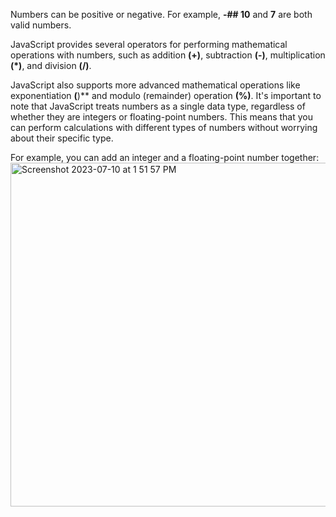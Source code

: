 Numbers can be positive or negative. For example, **-## 10** and **7** are both valid numbers.

JavaScript provides several operators for performing mathematical operations with numbers, such as addition **(+)**, subtraction **(-)**, multiplication **(*)**, and division **(/)**.

JavaScript also supports more advanced mathematical operations like exponentiation **(**)** and modulo (remainder) operation **(%)**.
It's important to note that JavaScript treats numbers as a single data type, regardless of whether they are integers or floating-point numbers. This means that you can perform calculations with different types of numbers without worrying about their specific type.

For example, you can add an integer and a floating-point number together:
<img width="550" alt="Screenshot 2023-07-10 at 1 51 57 PM" src="https://github.com/ERA-Solutions-LLC/JavaScript-Intermediate-Assignments/assets/92329761/258c7db6-da90-4a82-80a2-b5bef27feda3">
